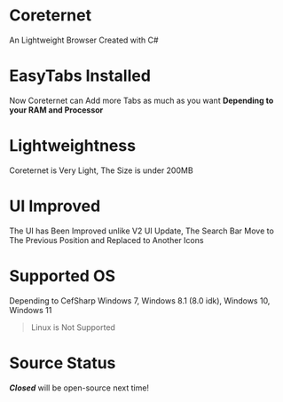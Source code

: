 # Coreternet
An Lightweight Browser Created with C#

# EasyTabs Installed
Now Coreternet can Add more Tabs as much as you want **Depending to your RAM and Processor**

# Lightweightness
Coreternet is Very Light, The Size is under 200MB

# UI Improved
The UI has Been Improved unlike V2 UI Update, The Search Bar Move to The Previous Position and Replaced to Another Icons

# Supported OS
Depending to CefSharp
Windows 7, Windows 8.1 (8.0 idk), Windows 10, Windows 11
> Linux is Not Supported

# Source Status
___Closed___ will be open-source next time!
